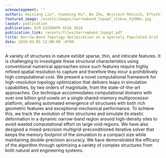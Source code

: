 ```yaml
---
acknowlegement: ''
authors: Haixiang Liu*, Yuanming Hu*, Bo Zhu, Wojciech Matusik, Eftychios Sifakis
featured_image: /assets/images/narrowband_topopt_itok=x_PyUNAv.jpg
layout: publication
publication: ACM SIGGRAPH ASIA 2018
publication_link: /assets/files/narrowband_topopt.pdf
title: Narrow-Band Topology Optimization on a Sparsely Populated Grid
date: 2018-01-01 12:00:00 -0700
---
```


A variety of structures in nature exhibit sparse, thin, and intricate features. It is challenging to investigate these structural characteristics using conventional numerical approaches since such features require highly refined spatial resolution to capture and therefore they incur a prohibitively high computational cost. We present a novel computational framework for high-resolution topology optimization that delivers leaps in simulation capabilities, by two orders of magnitude, from the state-of-the-art approaches. Our technique accommodates computational domains with over one billion grid voxels on a single shared-memory multiprocessor platform, allowing automated emergence of structures with both rich geometric features and exceptional mechanical performance. To achieve this, we track the evolution of thin structures and simulate its elastic deformation in a dynamic narrow-band region around high-density sites to avoid wasted computational effort on large void regions. We have also designed a mixed-precision multigrid-preconditioned iterative solver that keeps the memory footprint of the simulation to a compact size while maintaining double-precision accuracy. We have demonstrated the efficacy of the algorithm through optimizing a variety of complex structures from both natural and engineering systems.